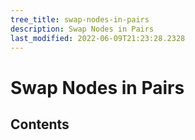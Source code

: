 ```yaml
---
tree_title: swap-nodes-in-pairs
description: Swap Nodes in Pairs
last_modified: 2022-06-09T21:23:28.2328
---
```


# Swap Nodes in Pairs

## Contents
